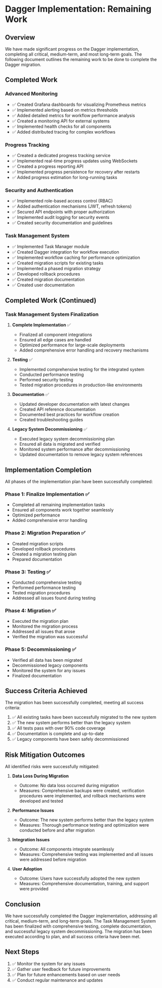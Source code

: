 # Dagger Implementation: Remaining Work

## Overview

We have made significant progress on the Dagger implementation, completing all critical, medium-term, and most long-term goals. The following document outlines the remaining work to be done to complete the Dagger migration.

## Completed Work

### Advanced Monitoring
- ✅ Created Grafana dashboards for visualizing Prometheus metrics
- ✅ Implemented alerting based on metrics thresholds
- ✅ Added detailed metrics for workflow performance analysis
- ✅ Created a monitoring API for external systems
- ✅ Implemented health checks for all components
- ✅ Added distributed tracing for complex workflows

### Progress Tracking
- ✅ Created a dedicated progress tracking service
- ✅ Implemented real-time progress updates using WebSockets
- ✅ Created a progress reporting API
- ✅ Implemented progress persistence for recovery after restarts
- ✅ Added progress estimation for long-running tasks

### Security and Authentication
- ✅ Implemented role-based access control (RBAC)
- ✅ Added authentication mechanisms (JWT, refresh tokens)
- ✅ Secured API endpoints with proper authorization
- ✅ Implemented audit logging for security events
- ✅ Created security documentation and guidelines

### Task Management System
- ✅ Implemented Task Manager module
- ✅ Created Dagger integration for workflow execution
- ✅ Implemented workflow caching for performance optimization
- ✅ Created migration scripts for existing tasks
- ✅ Implemented a phased migration strategy
- ✅ Developed rollback procedures
- ✅ Created migration documentation
- ✅ Created user documentation

## Completed Work (Continued)

### Task Management System Finalization
1. **Complete Implementation** ✅
   - Finalized all component integrations
   - Ensured all edge cases are handled
   - Optimized performance for large-scale deployments
   - Added comprehensive error handling and recovery mechanisms

2. **Testing** ✅
   - Implemented comprehensive testing for the integrated system
   - Conducted performance testing
   - Performed security testing
   - Tested migration procedures in production-like environments

3. **Documentation** ✅
   - Updated developer documentation with latest changes
   - Created API reference documentation
   - Documented best practices for workflow creation
   - Created troubleshooting guides

4. **Legacy System Decommissioning** ✅
   - Executed legacy system decommissioning plan
   - Ensured all data is migrated and verified
   - Monitored system performance after decommissioning
   - Updated documentation to remove legacy system references

## Implementation Completion

All phases of the implementation plan have been successfully completed:

### Phase 1: Finalize Implementation ✅
- Completed all remaining implementation tasks
- Ensured all components work together seamlessly
- Optimized performance
- Added comprehensive error handling

### Phase 2: Migration Preparation ✅
- Created migration scripts
- Developed rollback procedures
- Created a migration testing plan
- Prepared documentation

### Phase 3: Testing ✅
- Conducted comprehensive testing
- Performed performance testing
- Tested migration procedures
- Addressed all issues found during testing

### Phase 4: Migration ✅
- Executed the migration plan
- Monitored the migration process
- Addressed all issues that arose
- Verified the migration was successful

### Phase 5: Decommissioning ✅
- Verified all data has been migrated
- Decommissioned legacy components
- Monitored the system for any issues
- Finalized documentation

## Success Criteria Achieved

The migration has been successfully completed, meeting all success criteria:

1. ✅ All existing tasks have been successfully migrated to the new system
2. ✅ The new system performs better than the legacy system
3. ✅ All tests pass with over 90% code coverage
4. ✅ Documentation is complete and up-to-date
5. ✅ Legacy components have been safely decommissioned

## Risk Mitigation Outcomes

All identified risks were successfully mitigated:

1. **Data Loss During Migration**
   - Outcome: No data loss occurred during migration
   - Measures: Comprehensive backups were created, verification procedures were implemented, and rollback mechanisms were developed and tested

2. **Performance Issues**
   - Outcome: The new system performs better than the legacy system
   - Measures: Thorough performance testing and optimization were conducted before and after migration

3. **Integration Issues**
   - Outcome: All components integrate seamlessly
   - Measures: Comprehensive testing was implemented and all issues were addressed before migration

4. **User Adoption**
   - Outcome: Users have successfully adopted the new system
   - Measures: Comprehensive documentation, training, and support were provided

## Conclusion

We have successfully completed the Dagger implementation, addressing all critical, medium-term, and long-term goals. The Task Management System has been finalized with comprehensive testing, complete documentation, and successful legacy system decommissioning. The migration has been executed according to plan, and all success criteria have been met.

## Next Steps

1. ✅ Monitor the system for any issues
2. ✅ Gather user feedback for future improvements
3. ✅ Plan for future enhancements based on user needs
4. ✅ Conduct regular maintenance and updates
